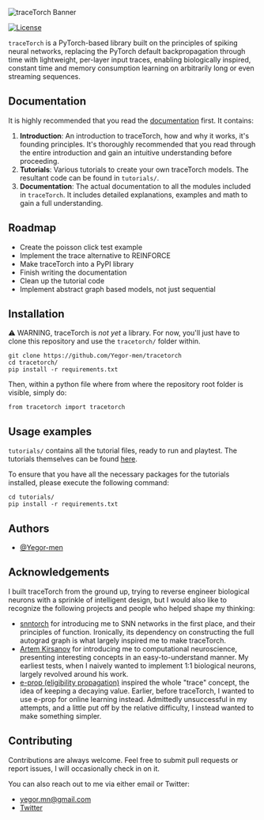 ![traceTorch Banner](media/tracetorch_banner.png)

[![License](https://img.shields.io/badge/License-Apache%202.0-purple.svg)](https://www.apache.org/licenses/LICENSE-2.0)

``traceTorch`` is a PyTorch-based library built on the principles of spiking neural networks, replacing the PyTorch
default backpropagation through time with lightweight, per-layer input traces, enabling biologically inspired, constant
time and memory consumption learning on arbitrarily long or even streaming sequences.

## Documentation

It is highly recommended that you read the [documentation](https://yegor-men.github.io/tracetorch/) first. It contains:

1. **Introduction**: An introduction to traceTorch, how and why it works, it's founding principles. It's thoroughly
   recommended that you read through the entire introduction and gain an intuitive understanding before proceeding.
2. **Tutorials**: Various tutorials to create your own traceTorch models. The resultant code can be found in
   `tutorials/`.
3. **Documentation**: The actual documentation to all the modules included in `traceTorch`. It includes detailed
   explanations, examples and math to gain a full understanding.

## Roadmap

- Create the poisson click test example
- Implement the trace alternative to REINFORCE
- Make traceTorch into a PyPI library
- Finish writing the documentation
- Clean up the tutorial code
- Implement abstract graph based models, not just sequential

## Installation

⚠️ WARNING, traceTorch is _not yet_ a library. For now, you'll just have to clone this repository and use the
`tracetorch/` folder within.

```
git clone https://github.com/Yegor-men/tracetorch
cd tracetorch/
pip install -r requirements.txt
```

Then, within a python file where from where the repository root folder is visible, simply do:

```
from tracetorch import tracetorch
```

## Usage examples

`tutorials/` contains all the tutorial files, ready to run and playtest. The tutorials themselves can be
found [here](https://yegor-men.github.io/tracetorch/tutorials/index.html).

To ensure that you have all the necessary packages for the tutorials installed, please execute the following command:

```
cd tutorials/
pip install -r requirements.txt
```

## Authors

- [@Yegor-men](https://github.com/Yegor-men)

## Acknowledgements

I built traceTorch from the ground up, trying to reverse engineer biological neurons with a sprinkle of intelligent
design, but I would also like to recognize the following projects and people who helped shape my thinking:

- [snntorch](https://github.com/jeshraghian/snntorch) for introducing me to SNN networks in the first place, and their
  principles of function. Ironically, its dependency on constructing the full autograd graph is what largely inspired me
  to make traceTorch.
- [Artem Kirsanov](https://www.youtube.com/@ArtemKirsanov) for introducing me to computational neuroscience, presenting
  interesting concepts in an easy-to-understand manner. My earliest tests, when I naively wanted to implement 1:1
  biological neurons, largely revolved around his work.
- [e-prop (eligibility propagation)](https://www.biorxiv.org/content/biorxiv/early/2020/04/16/738385.full.pdf) inspired
  the whole "trace" concept, the idea of keeping a decaying value. Earlier, before traceTorch, I wanted to use e-prop
  for online learning instead. Admittedly unsuccessful in my attempts, and a little put off by the relative difficulty,
  I instead wanted to make something simpler.

## Contributing

Contributions are always welcome. Feel free to submit pull requests or report issues, I will occasionally check in on
it.

You can also reach out to me via either email or Twitter:

- yegor.mn@gmail.com
- [Twitter](https://x.com/Yegor_Men)
